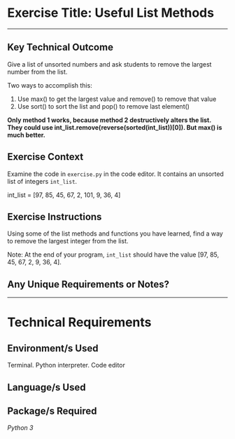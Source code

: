 # Exercise Title: Useful List Methods
---
## Key Technical Outcome
Give a list of unsorted numbers and ask students to remove the largest number from the list.

Two ways to accomplish this:
1. Use max() to get the largest value and remove() to remove that value 
2. Use sort() to sort the list and pop() to remove last element()

**Only method 1 works, because method 2 destructively alters the list. They could use int_list.remove(reverse(sorted(int_list))[0]). But max() is much better.**

## Exercise Context
Examine the code in <code>exercise.py</code> in the code editor. It contains an unsorted list of integers <code>int_list</code>.

int_list = [97, 85, 45, 67, 2, 101, 9, 36, 4]

## Exercise Instructions
Using some of the list methods and functions you have learned, find a way to remove the largest integer from the list.

Note: At the end of your program, <code>int_list</code> should have the value  [97, 85, 45, 67, 2, 9, 36, 4].
 
 
## Any Unique Requirements or Notes?

---
# Technical Requirements
<em><strong></strong></em>

## Environment/s Used
Terminal. Python interpreter. Code editor

## Language/s Used
<em></em>

## Package/s Required
<em>Python 3</em>
